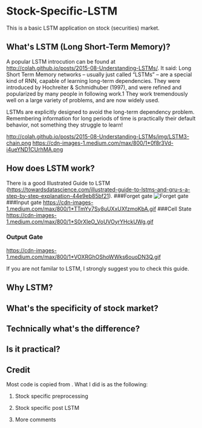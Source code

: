 # Stock-Specific-LSTM
This is a basic LSTM application on stock (securities) market.

## What's LSTM (Long Short-Term Memory)?
A popular LSTM introcution can be found at http://colah.github.io/posts/2015-08-Understanding-LSTMs/. It said:
Long Short Term Memory networks – usually just called “LSTMs” – are a special kind of RNN, capable of learning long-term dependencies. They were introduced by Hochreiter & Schmidhuber (1997), and were refined and popularized by many people in following work.1 They work tremendously well on a large variety of problems, and are now widely used.

LSTMs are explicitly designed to avoid the long-term dependency problem. Remembering information for long periods of time is practically their default behavior, not something they struggle to learn!

http://colah.github.io/posts/2015-08-Understanding-LSTMs/img/LSTM3-chain.png
https://cdn-images-1.medium.com/max/800/1*0f8r3Vd-i4ueYND1CUrhMA.png

## How does LSTM work?
There is a good Illustrated Guide to LSTM (https://towardsdatascience.com/illustrated-guide-to-lstms-and-gru-s-a-step-by-step-explanation-44e9eb85bf21).
###Forget gate
![Forget gate](https://cdn-images-1.medium.com/max/800/1*GjehOa513_BgpDDP6Vkw2Q.gif)
###Input gate
https://cdn-images-1.medium.com/max/800/1*TTmYy7Sy8uUXxUXfzmoKbA.gif
###Cell State
https://cdn-images-1.medium.com/max/800/1*S0rXIeO_VoUVOyrYHckUWg.gif
### Output Gate
https://cdn-images-1.medium.com/max/800/1*VOXRGhOShoWWks6ouoDN3Q.gif

If you are not familar to LSTM, I strongly suggest you to check this guide.

## Why LSTM?

## What's the specificity of stock market?

## Technically what's the difference?

## Is it practical?


## Credit
Most code is copied from . What I did is as the following:

1. Stock specific preprocessing

2. Stock specific post LSTM

3. More comments

